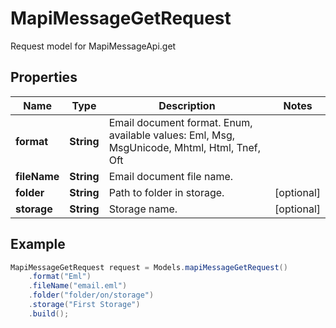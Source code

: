 # MapiMessageGetRequest

Request model for MapiMessageApi.get

## Properties

Name | Type | Description | Notes
---- | ---- | ----------- | -----
**format** | **String**| Email document format. Enum, available values: Eml, Msg, MsgUnicode, Mhtml, Html, Tnef, Oft |
**fileName** | **String**| Email document file name. |
**folder** | **String**| Path to folder in storage. | [optional]
**storage** | **String**| Storage name. | [optional]

## Example
```java
MapiMessageGetRequest request = Models.mapiMessageGetRequest()
    .format("Eml")
    .fileName("email.eml")
    .folder("folder/on/storage")
    .storage("First Storage")
    .build();
```

